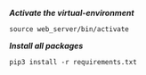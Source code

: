 ***Activate the virtual-environment***
```
source web_server/bin/activate
```
***Install all packages***
```
pip3 install -r requirements.txt
```

